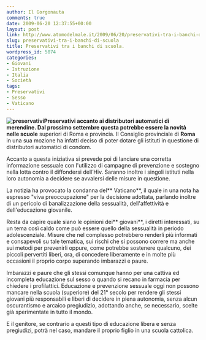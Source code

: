 ```yaml
---
author: Il Gorgonauta
comments: true
date: 2009-06-20 12:37:55+00:00
layout: post
link: http://www.atomodelmale.it/2009/06/20/preservativi-tra-i-banchi-di-scuola/
slug: preservativi-tra-i-banchi-di-scuola
title: Preservativi tra i banchi di scuola.
wordpress_id: 5074
categories:
- Giovani
- Istruzione
- Italia
- Società
tags:
- Preservativi
- Sesso
- Vaticano
---
```


**![preservativi](http://www.atomodelmale.it/wp-content/uploads/2009/03/preservativi-300x224.jpg)Preservativi **accanto ai distributori automatici di merendine. Dal prossimo settembre questa potrebbe essere la novità nelle** scuole** superiori di Roma e provincia. Il Consiglio provinciale di **Roma** in una sua mozione ha infatti deciso di poter dotare gli istituti in questione di distributori automatici di condom.

Accanto a questa iniziativa si prevede poi di lanciare una corretta informazione sessuale con l'utilizzo di campagne di prevenzione e sostegno nella lotta contro il diffondersi dell’Hiv. Saranno inoltre i singoli istituti nella loro autonomia a decidere se avvalersi delle misure in questione.

La notizia ha provocato la condanna del** Vaticano**, il quale in una nota ha espresso "viva preoccupazione" per la decisione adottata, parlando inoltre di un pericolo di banalizzazione della sessualità, dell'affettività e dell'educazione giovanile.

<!-- more -->


Resta da capire quale siano le opinioni dei** giovani**, i diretti interessati, su un tema così caldo come può essere quello della sessualità in periodo adolescenziale. Misure che nel complesso potrebbero renderli più informati e consapevoli su tale tematica, sui rischi che si possono correre ma anche sui metodi per prevenirli oppure, come potrebbe sostenere qualcuno, dei piccoli pervertiti liberi, ora, di concedere liberamente e in molte più occasioni il proprio corpo superando imbarazzi e paure.

Imbarazzi e paure che gli stessi comunque hanno per una cattiva ed incompleta educazione sul sesso o quando si recano in farmacia per chiedere i profilattici. Educazione e prevenzione sessuale oggi non possono mancare nella scuola (superiore) del 21° secolo per rendere gli stessi giovani più responsabili e liberi di decidere in piena autonomia, senza alcun oscurantismo e arcaico pregiudizio, adottando anche, se necessario, scelte già sperimentate in tutto il mondo.

E il genitore, se contrario a questi tipo di educazione libera e senza pregiudizi, potrà nel caso, mandare il proprio figlio in una scuola cattolica.
